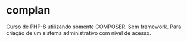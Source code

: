 # complan
Curso de PHP-8 utilizando somente COMPOSER. 
Sem framework. 
Para criação de um sistema administrativo com nível de acesso.
